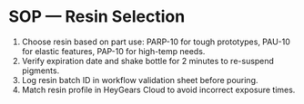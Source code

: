 # SOP — Resin Selection
1) Choose resin based on part use: PARP-10 for tough prototypes, PAU-10 for elastic features, PAP-10 for high-temp needs.
2) Verify expiration date and shake bottle for 2 minutes to re-suspend pigments.
3) Log resin batch ID in workflow validation sheet before pouring.
4) Match resin profile in HeyGears Cloud to avoid incorrect exposure times.
